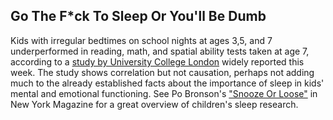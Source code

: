 
## Go The F*ck To Sleep Or You'll Be Dumb

Kids with irregular bedtimes on school nights at ages 3,5, and 7 underperformed in reading, math, and spatial ability tests taken at age 7, according to a [study by University College London](
http://www.bloomberg.com/news/2013-07-08/irregular-bedtimes-tied-to-children-s-lower-test-scores.html "Irregular Bedtimes Tied to Children’s Lower Test Scores") widely reported this week. The study shows correlation but not causation, perhaps not adding much to the already established facts about the importance of sleep in kids' mental and emotional functioning. See Po Bronson's ["Snooze Or Loose"](http://nymag.com/news/features/38951/ "Snooze or Loose by Po Bronson") in New York Magazine for a great overview of children's sleep research.





